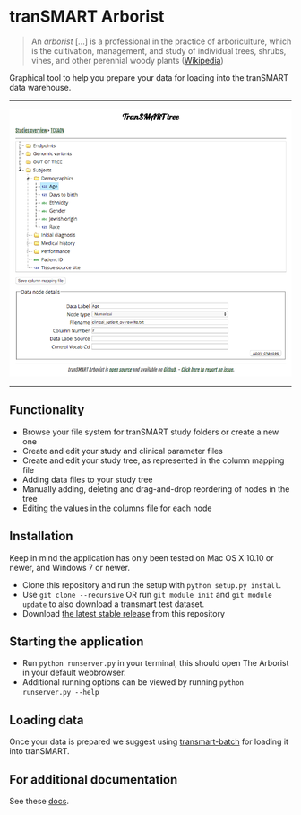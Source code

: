 # tranSMART Arborist
> An *arborist* [...] is a professional in the practice of arboriculture, which is the cultivation, management, and study of individual trees, shrubs, vines, and other perennial woody plants ([Wikipedia](https://en.wikipedia.org/wiki/Arborist))

Graphical tool to help you prepare your data for loading into the tranSMART data warehouse.

* * *
![Reordering the tranSMART data tree](/resources/images/screenshot.png?raw=true "Reordering the tranSMART data tree")
* * *

## Functionality
* Browse your file system for tranSMART study folders or create a new one
* Create and edit your study and clinical parameter files
* Create and edit your study tree, as represented in the column mapping file
 * Adding data files to your study tree
 * Manually adding, deleting and drag-and-drop reordering of nodes in the tree
 * Editing the values in the columns file for each node

## Installation
Keep in mind the application has only been tested on Mac OS X 10.10 or newer, and Windows 7 or newer.
* Clone this repository and run the setup with `python setup.py install`.
 * Use `git clone --recursive` OR run `git module init` and `git module update` to also download a transmart test dataset.
* Download [the latest stable release](https://github.com/thehyve/transmart-arborist/releases/latest) from this repository

## Starting the application
* Run `python runserver.py` in your terminal, this should open The Arborist in your default webbrowser.
* Additional running options can be viewed by running `python runserver.py --help`

## Loading data
Once your data is prepared we suggest using [transmart-batch](https://github.com/thehyve/transmart-batch) for loading it into tranSMART.

## For additional documentation
See these [docs](docs).
